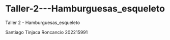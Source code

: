 # Taller-2---Hamburguesas_esqueleto
Taller 2 - Hamburguesas_esqueleto

Santiago Tinjaca Roncancio
202215991
